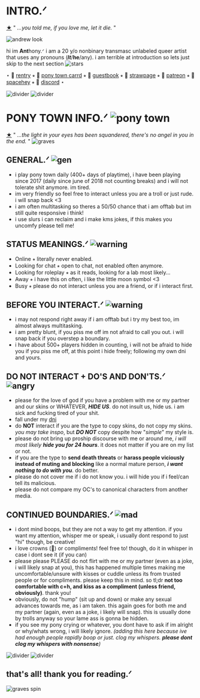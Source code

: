 # INTRO.ᐟ
[★](https://www.youtube.com/watch?v=xJtBYAKBByk) " *...you told me, if you love me, let it die.* "

![andrew look](https://file.garden/ZNjY5-CbZ0o-GQoj/ezgif-7-d00769e76b.gif)

hi im **Ant**hony.ᐟ i am a 20 y/o nonbinary transmasc unlabeled queer artist that uses any pronouns (***It***/**he**/any). i am terrible at introduction so lets just skip to the next section ![stars](https://64.media.tumblr.com/f0bf2155cd4c698c497cfe29fae7b24d/9ee3db4b81776661-cd/s75x75_c1/4bd4358425f8a18c65d1aeef4bcc780209fc4eed.gif)

⋆ 🔗 [rentry](https://rentry.co/anthonyscoffin) ⭒ 🔗 [pony town carrd](https://ponytownscoffin.carrd.co/) ⭒ 🔗 [guestbook](https://galacticlobotomy.123guestbook.com/) ⭒ 🔗 [strawpage](https://anthonyscoffin.straw.page/) ⭒ 🔗 [patreon](https://www.patreon.com/anthonyscoffin/about) ⭒ 🔗 [spacehey](https://spacehey.com/anthonyscoffin) ⭒ 🔗 [discord](https://discordapp.com/users/471151816688533535) ⋆

![divider](https://64.media.tumblr.com/e7bb4e2c3824f30591f794d80379488c/9c6f817b4c431ba1-40/s250x400/f1633f8fbca07a53279caab1242a7b89c90fb22b.gif) ![divider](https://64.media.tumblr.com/e7bb4e2c3824f30591f794d80379488c/9c6f817b4c431ba1-40/s250x400/f1633f8fbca07a53279caab1242a7b89c90fb22b.gif) 


# PONY TOWN INFO.ᐟ ![pony town](https://file.garden/ZNjY5-CbZ0o-GQoj/favicon-16x16.png)
[★](https://www.youtube.com/watch?v=E2jFtRHjbPo) " *...the light in your eyes has been squandered, there's no angel in you in the end.* "
![graves](https://file.garden/ZNjY5-CbZ0o-GQoj/ezgif-4-c12831ccfc.gif)

## **GENERAL.ᐟ** ![gen](https://supplies.ju.mp/assets/images/gallery05/a6e671c2_original.gif?v=6a50b904)
- i play pony town daily (400+ days of playtime), i have been playing since 2017 (daily since june of 2018 not counting breaks) and i will not tolerate shit anymore. im tired.
- im very friendly so feel free to interact unless you are a troll or just rude. i will snap back <3
- i am often multitasking so theres a 50/50 chance that i am offtab but im still quite responsive i think!
- i use slurs i can reclaim and i make kms jokes, if this makes you uncomfy please tell me!

## **STATUS MEANINGS.ᐟ** ![warning](https://vermillion.drr.ac/assets/images/gallery01/404ff162.gif?v=9b7c387b)
- Online ⭒ literally never enabled.
- Looking for chat ⭒ open to chat, not enabled often anymore.
- Looking for roleplay ⭒ as it reads, looking for a lab most likely...
- Away ⭒ i have this on often, i like the little moon symbol <3
- Busy ⭒ please do not interact unless you are a friend, or if i interact first.

## **BEFORE YOU INTERACT.ᐟ** ![warning](https://64.media.tumblr.com/fd3ebb8f4374f0ff470173bdf3720e21/e92e724d08501b36-d2/s75x75_c1/4c4bf1733ae1c5cdf39a7c8bc6614a42332a366f.gif)
- i may not respond right away if i am offtab but i try my best too, im almost always multitasking.
- i am pretty blunt, if you piss me off im not afraid to call you out. i will snap back if you overstep a boundary.
- i have about 500+ players hidden in counting, i will not be afraid to hide you if you piss me off, at this point i hide freely; following my own dni and yours.

## **DO NOT INTERACT + DO'S AND DON'TS.ᐟ** ![angry](https://64.media.tumblr.com/48d355ab2558992c964aaa251de9c7fb/7d4346d1477298e1-3c/s75x75_c1/ab4a72a28910a0ccc108891bc1f0c24414ce36ca.gif)
- please for the love of god if you have a problem with me or my partner and our skins or WHATEVER, ***HIDE US***. do not insult us, hide us. i am sick and fucking tired of your shit.
- fall under my [dni](https://rentry.co/dniscoffin)
- do **NOT** interact if you are the type to copy skins, do not copy my skins. *you may take inspo*, but ***DO NOT*** copy despite how "*simple*" my style is.
- please do not bring up proship discourse with me or around me, *i will most likely* ***hide you for 24 hours***. it does not matter if you are on my list or not.
- if you are the type to **send death threats** or **harass people viciously instead of muting and blocking** like a normal mature person, ***i want nothing to do with you***. do better.
- please do not cover me if i do not know you. i will hide you if i feel/can tell its malicious.
- please do not compare my OC's to canonical characters from another media.

## **CONTINUED BOUNDARIES.ᐟ** ![mad](https://vermillion.drr.ac/assets/images/gallery01/2bc55952.gif?v=9b7c387b)
- i dont mind boops, but they are not a way to get my attention. if you want my attention, whisper me or speak, i usually dont respond to just "hi" though, be creative!
- i love crowns (👑) or compliments! feel free to! though, do it in whisper in case i dont see it (if you can)
- please please PLEASE do not flirt with me or my partner (even as a joke, i will likely snap at you), this has happened multiple times making me uncomfortable/unsure with kisses or cuddle unless its from trusted people or for compliments. please keep this in mind. so tl;dr **not too comfortable with c+h, and kiss as a compliment (unless friend, obviously)**. thank you!
- obviously, do not "hump" (sit up and down) or make any sexual advances towards me, as i am taken. this again goes for both me and my partner (again, even as a joke, i likely will snap). this is usually done by trolls anyway so your lame ass is gonna be hidden.
- if you see my pony crying or whatever, you dont have to ask if im alright or why/whats wrong, i will likely ignore. _(adding this here because ive had enough people rapidly boop or just. clog my whispers. **please dont clog my whispers with nonsense**)_

![divider](https://64.media.tumblr.com/e7bb4e2c3824f30591f794d80379488c/9c6f817b4c431ba1-40/s250x400/f1633f8fbca07a53279caab1242a7b89c90fb22b.gif) ![divider](https://64.media.tumblr.com/e7bb4e2c3824f30591f794d80379488c/9c6f817b4c431ba1-40/s250x400/f1633f8fbca07a53279caab1242a7b89c90fb22b.gif) 

## that's all! thank you for reading.ᐟ
![graves spin](https://64.media.tumblr.com/c6771b0142f4a0a2271b9bf2a6a3aa3d/bcfbbc9bef96be85-c8/s400x600/0ddcb0b239578d84eb47bb48c46776e738d50cc1.gif)
